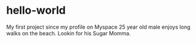 # hello-world
My first project since my profile on Myspace
25 year old male enjoys long walks on the beach. Lookin for his Sugar Momma.
